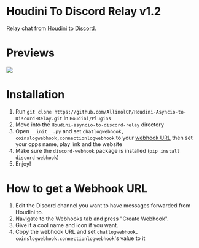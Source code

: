 # Houdini To Discord Relay v1.2
Relay chat from [Houdini](https://github.com/Solero/Houdini) to [Discord](https://discordapp.com).

# Previews
![](https://prnt.sc/t0gvpj)


# Installation
1. Run `git clone https://github.com/AllinolCP/Houdini-Asyncio-to-Discord-Relay.git` in `Houdini/Plugins`
2. Move into the `Houdini-asyncio-to-discord-relay` directory
3. Open `__init__.py` and set `chatlogwebhook, coinslogwebhook,connectionlogwebhook` to your [webhook URL](#how-to-get-a-webhook-url)
then set your cpps name, play link and the website 
4. Make sure the `discord-webhook` package is installed (`pip install discord-webhook`)
5. Enjoy!

# How to get a Webhook URL
1. Edit the Discord channel you want to have messages forwarded from Houdini to.  
2. Navigate to the Webhooks tab and press "Create Webhook".  
3. Give it a cool name and icon if you want.
4. Copy the webhook URL and set `chatlogwebhook, coinslogwebhook,connectionlogwebhook`'s value to it

